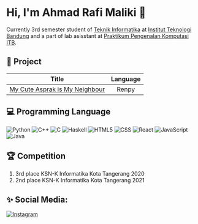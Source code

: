 # Hi, I'm Ahmad Rafi Maliki 👋

Currently 3rd semester student of [Teknik Informatika](https://stei.itb.ac.id/program-sarjana/sarjana-informatika/) at [Institut Teknologi Bandung](https://www.itb.ac.id/) and a part of lab asisstant at [Praktikum Pengenalan Komputasi ITB](https://www.instagram.com/pengenalan_komputasi/).

## 🧾 Project

| Title  | Language |
| :-------------: |:-------------:|
| [My Cute Asprak is My Neighbour](https://drive.google.com/drive/folders/1a7GwMeosk4CvqT_pTlDcohAlKsCeZIE6?usp=sharing)      | Renpy | 

## 💻 Programming Language

 ![Python](https://img.shields.io/badge/Python-14354C?style=for-the-badge&logo=python)
 ![C++](https://img.shields.io/badge/C%2B%2B-00599C?style=for-the-badge&logo=c%2B%2B&logoColor=white)
 ![C](https://img.shields.io/badge/C-00599C?style=for-the-badge&logo=c&logoColor=white)
 ![Haskell](https://img.shields.io/badge/Haskell-5e5086?style=for-the-badge&logo=haskell&logoColor=white)
 ![HTML5](https://img.shields.io/badge/HTML5-E34F26?style=for-the-badge&logo=html5&logoColor=white)
 ![CSS](https://img.shields.io/badge/CSS3-1572B6?style=for-the-badge&logo=css3&logoColor=white)
 ![React](https://img.shields.io/badge/React-20232A?style=for-the-badge&logo=react&logoColor=61DAFB)
 ![JavaScript](https://img.shields.io/badge/JavaScript-F7DF1E?style=for-the-badge&logo=javascript&logoColor=black)
 ![Java](https://img.shields.io/badge/Java-ED8B00?style=for-the-badge&logo=java&logoColor=white)

## 🏆 Competition

1. 3rd place KSN-K Informatika Kota Tangerang 2020
2. 2nd place KSN-K Informatika Kota Tangerang 2021

## ✨ Social Media:

<a href="https://www.instagram.com/rafimaliki_/" target="_blank"><img src="https://img.shields.io/badge/Instagram-E4405F?style=for-the-badge&logo=instagram&logoColor=white" alt="Instagram"></a>
